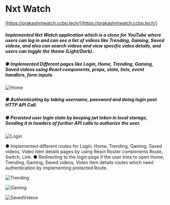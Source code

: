 # **Nxt Watch**

[https://prakashntwatch.ccbp.tech/](https://prakashntwatch.ccbp.tech/)


##### Implemented Nxt Watch application which is a clone for YouTube where users can log in and can see a list of videos like Trending, Gaming, Saved videos, and also can search videos and view specific video details, and users can toggle the theme (Light/Dark).

##### ● Implemented Different pages like Login, Home, Trending, Gaming, Saved videos using React components, props, state, lists, event handlers, form inputs.
![Home](https://res.cloudinary.com/dp8ggbibl/image/upload/v1678965425/dibuy/Home_lcbwnt.png)


##### ● Authenticating by taking username, password and doing login post HTTP API Call.
##### ● Persisted user login state by keeping jwt token in local storage, Sending it in headers of further API calls to authorize the user.
![Login](https://res.cloudinary.com/dp8ggbibl/image/upload/v1678965401/dibuy/nxtWatchLogin_ugivem.png)



● Implemented different routes for Login, Home, Trending, Gaming, Saved videos, Video item details pages by using React Router components Route, Switch, Link.
● Redirecting to the login page if the user tries to open Home, Trending, Gaming, Saved videos, Video item details routes which need authentication by implementing protected Route.


![Trending](https://res.cloudinary.com/dp8ggbibl/image/upload/v1678965410/dibuy/trendingPage_stzoze.png)

![Gaming](https://res.cloudinary.com/dp8ggbibl/image/upload/v1678965418/dibuy/gaminingPage_jj7wk7.png)

![SavedVideos](https://res.cloudinary.com/dp8ggbibl/image/upload/v1678965409/dibuy/savedVideosPage_xrlups.png)
